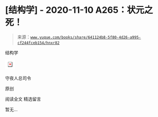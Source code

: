# [结构学] - 2020-11-10 A265：状元之死！

> 来源：[`www.yuque.com/books/share/641124b8-5f80-4d26-a995-cf244fceb154/hnxr82`](https://www.yuque.com/books/share/641124b8-5f80-4d26-a995-cf244fceb154/hnxr82)



结构学 

<ne-card data-card-name="image" data-card-type="inline" id="bty6z" data-event-boundary="card" style="color: rgb(51, 51, 51);">![](img/83fa71d30deb339186790fd4ff7acfa8.png)  

守夜人总司令 

原创 

阅读全文 <ne-h3 id="NoAiA" data-lake-id="NoAiA"><ne-heading-ext><ne-heading-anchor></ne-heading-anchor><ne-heading-fold></ne-heading-fold></ne-heading-ext><ne-heading-content>精选留言</ne-heading-content></ne-h3> 

暂无...</ne-card>